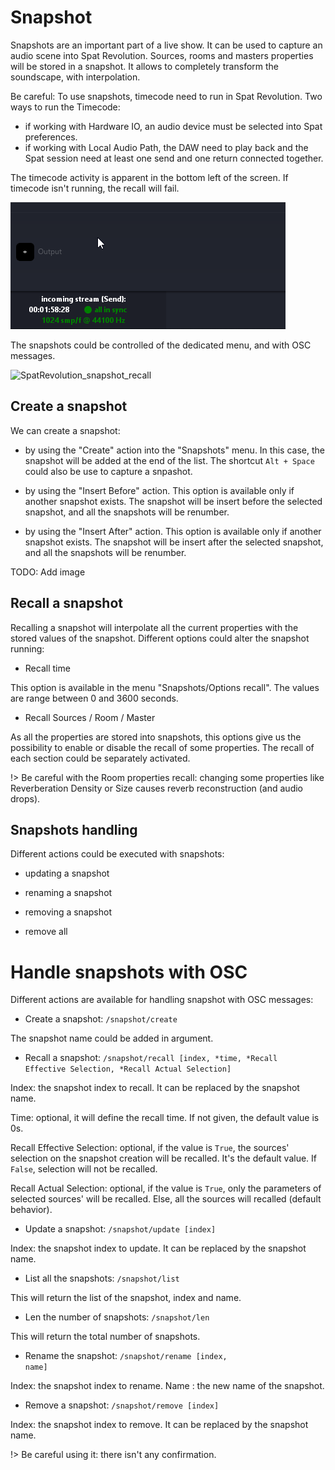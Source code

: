 # Snapshot

Snapshots are an important part of a live show.
It can be used to capture an audio scene into Spat Revolution. 
Sources, rooms and masters properties will be stored in a snapshot.
It allows to completely transform the soundscape, with interpolation.

Be careful: To use snapshots, timecode need to run in Spat Revolution. Two ways to run the Timecode:
- if working with Hardware IO, an audio device must be selected into Spat preferences.
- if working with Local Audio Path, the DAW need to play back and the Spat session need at least one send and one return connected together.

The timecode activity is apparent in the bottom left of the screen.
If timecode isn't running, the recall will fail.

![Timecode running](include/Sync.png)
 
The snapshots could be controlled of the dedicated menu, and with OSC messages.

![SpatRevolution_snapshot_recall](include/SpatRevolution_snapshot_recall.gif)
 
## Create a snapshot

We can create a snapshot:
- by using the "Create" action into the "Snapshots" menu.
In this case, the snapshot will be added at the end of the list.
The shortcut <code>Alt + Space</code> could also be use to capture a snpashot.

- by using the "Insert Before" action. 
This option is available only if another snapshot exists. 
The snapshot will be insert before the selected snapshot, and all the snapshots will be renumber.

- by using the "Insert After" action.
This option is available only if another snapshot exists.
The snapshot will be insert after the selected snapshot, and all the snapshots will be renumber.

TODO: Add image

## Recall a snapshot

Recalling a snapshot will interpolate all the current properties with the stored values of the snapshot.
Different options could alter the snapshot running:

- Recall time

This option is available in the menu "Snapshots/Options recall".
The values are range between 0 and 3600 seconds.

- Recall Sources / Room / Master

As all the properties are stored into snapshots, this options give us the possibility to enable or disable the recall of some properties. 
The recall of each section could be separately activated.

!> Be careful with the Room properties recall: changing some properties like Reverberation Density or Size causes reverb reconstruction (and audio drops). 

## Snapshots handling

 Different actions could be executed with snapshots:
 
 - updating a snapshot
 
 - renaming a snapshot
 
 - removing a snapshot
 
 - remove all
 
# Handle snapshots with OSC

Different actions are available for handling snapshot with OSC messages:

- Create a snapshot: <code>/snapshot/create</code>

The snapshot name could be added in argument.

- Recall a snapshot: <code>/snapshot/recall [index, *time, *Recall Effective Selection, *Recall Actual Selection] </code>
 
 Index: the snapshot index to recall. It can be replaced by the snapshot name.
 
 Time: optional, it will define the recall time. If not given, the default value is 0s.
 
 Recall Effective Selection: optional, if the value is <code>True</code>, the sources' selection on the snapshot creation will be recalled. It's the default value. If <code>False</code>, selection will not be recalled.
 
 Recall Actual Selection: optional, if the value is <code>True</code>, only the parameters of selected sources' will be recalled. Else, all the sources will recalled (default behavior).
 
 
- Update a snapshot: <code>/snapshot/update [index]</code>

Index: the snapshot index to update. 
It can be replaced by the snapshot name.

- List all the snapshots: <code>/snapshot/list</code>

This will return the list of the snapshot, index and name.

- Len the number of snapshots: <code>/snapshot/len</code>

This will return the total number of snapshots.

- Rename the snapshot: <code>/snapshot/rename [index, name]</code>

Index: the snapshot index to rename.
Name : the new name of the snapshot.

- Remove a snapshot: <code>/snapshot/remove [index]</code>

Index: the snapshot index to remove. 
It can be replaced by the snapshot name.

!> Be careful using it: there isn't any confirmation. 
